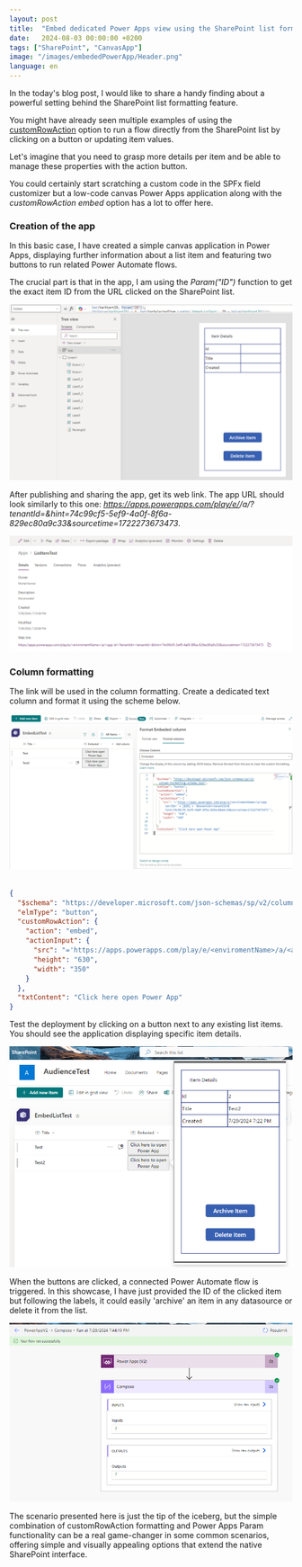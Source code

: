 ```yaml
---
layout: post
title:  "Embed dedicated Power Apps view using the SharePoint list formatting"
date:   2024-08-03 00:00:00 +0200
tags: ["SharePoint", "CanvasApp"]
image: "/images/embededPowerApp/Header.png"
language: en
---
```


In the today's blog post, I would like to share a handy finding about a powerful setting behind the SharePoint list formatting feature.

You might have already seen multiple examples of using the [customRowAction](https://learn.microsoft.com/en-us/sharepoint/dev/declarative-customization/formatting-syntax-reference#customrowaction) option to run a flow directly from the SharePoint list by clicking on a button or updating item values. 

Let's imagine that you need to grasp more details per item and be able to manage these properties with the action button. 

You could certainly start scratching a custom code in the SPFx field customizer but a low-code canvas Power Apps application along with the *customRowAction embed* option has a lot to offer here.

### Creation of the app

In this basic case, I have created a simple canvas application in Power Apps, displaying further information about a list item and featuring two buttons to run related Power Automate flows.

The crucial part is that in the app, I am using the *Param("ID")* function to get the exact item ID from the URL clicked on the SharePoint list.

![Simple Power App](/images/embededPowerApp/simplePowerApp.png)

After publishing and sharing the app, get its web link. The app URL should look similarly to this one: *https://apps.powerapps.com/play/e/<enviromentName>/a/<app id>?tenantId=<tenantId>&hint=74c99cf5-5ef9-4a0f-8f6a-829ec80a9c33&sourcetime=1722273673473*.

![app URL](/images/embededPowerApp/createdAppLink.png)


### Column formatting

The link will be used in the column formatting. Create a dedicated text column and format it using the scheme below.

![columnFormatting](/images/embededPowerApp/columnformatting.png)

``` json

{
  "$schema": "https://developer.microsoft.com/json-schemas/sp/v2/column-formatting.schema.json",
  "elmType": "button",
  "customRowAction": {
    "action": "embed",
    "actionInput": {
      "src": "='https://apps.powerapps.com/play/e/<enviromentName>/a/<app id>?ID=' + [$ID] + '&tenantId=<tenantId>&hint=74c99cf5-5ef9-4a0f-8f6a-829ec80a9c33&sourcetime=1722273673473'",
      "height": "630",
      "width": "350"
    }
  },
  "txtContent": "Click here open Power App"
}

```

Test the deployment by clicking on a button next to any existing list items. You should see the application displaying specific item details.

![Power App Opened](/images/embededPowerApp/openPowerApp.png)


When the buttons are clicked, a connected Power Automate flow is triggered. In this showcase, I have just provided the ID of the clicked item but following the labels, it could easily 'archive' an item in any datasource or delete it from the list.

![PowerAutomate](/images/embededPowerApp//flowResult.png)


The scenario presented here is just the tip of the iceberg, but the simple combination of customRowAction formatting and Power Apps Param functionality can be a real game-changer in some common scenarios, offering simple and visually appealing options that extend the native SharePoint interface.